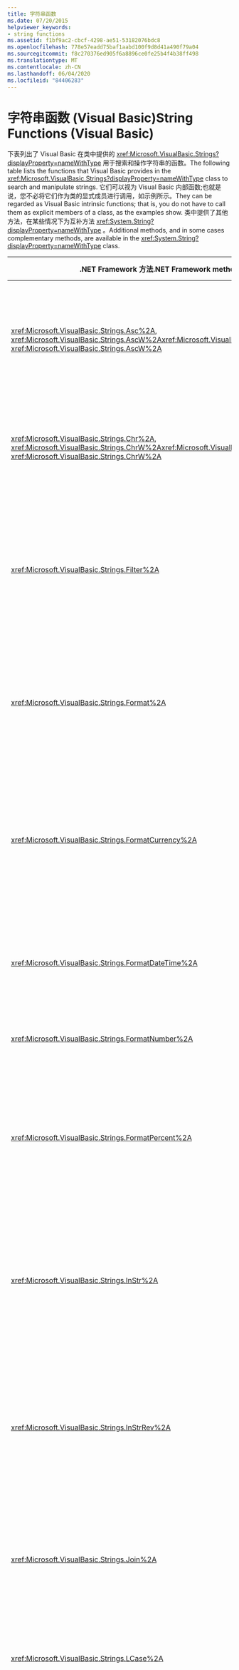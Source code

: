 ```yaml
---
title: 字符串函数
ms.date: 07/20/2015
helpviewer_keywords:
- string functions
ms.assetid: f1bf9ac2-cbcf-4298-ae51-53182076bdc8
ms.openlocfilehash: 778e57eadd75baf1aabd100f9d8d41a490f79a04
ms.sourcegitcommit: f8c270376ed905f6a8896ce0fe25b4f4b38ff498
ms.translationtype: MT
ms.contentlocale: zh-CN
ms.lasthandoff: 06/04/2020
ms.locfileid: "84406283"
---
```

# <a name="string-functions-visual-basic"></a><span data-ttu-id="7bed8-102">字符串函数 (Visual Basic)</span><span class="sxs-lookup"><span data-stu-id="7bed8-102">String Functions (Visual Basic)</span></span>

<span data-ttu-id="7bed8-103">下表列出了 Visual Basic 在类中提供的 <xref:Microsoft.VisualBasic.Strings?displayProperty=nameWithType> 用于搜索和操作字符串的函数。</span><span class="sxs-lookup"><span data-stu-id="7bed8-103">The following table lists the functions that Visual Basic provides in the <xref:Microsoft.VisualBasic.Strings?displayProperty=nameWithType> class to search and manipulate strings.</span></span> <span data-ttu-id="7bed8-104">它们可以视为 Visual Basic 内部函数;也就是说，您不必将它们作为类的显式成员进行调用，如示例所示。</span><span class="sxs-lookup"><span data-stu-id="7bed8-104">They can be regarded as Visual Basic intrinsic functions; that is, you do not have to call them as explicit members of a class, as the examples show.</span></span> <span data-ttu-id="7bed8-105">类中提供了其他方法，在某些情况下为互补方法 <xref:System.String?displayProperty=nameWithType> 。</span><span class="sxs-lookup"><span data-stu-id="7bed8-105">Additional methods, and in some cases complementary methods, are available in the <xref:System.String?displayProperty=nameWithType> class.</span></span>

|<span data-ttu-id="7bed8-106">.NET Framework 方法</span><span class="sxs-lookup"><span data-stu-id="7bed8-106">.NET Framework method</span></span>|<span data-ttu-id="7bed8-107">说明</span><span class="sxs-lookup"><span data-stu-id="7bed8-107">Description</span></span>|
|---------------------------|-----------------|
|<span data-ttu-id="7bed8-108"><xref:Microsoft.VisualBasic.Strings.Asc%2A>, <xref:Microsoft.VisualBasic.Strings.AscW%2A></span><span class="sxs-lookup"><span data-stu-id="7bed8-108"><xref:Microsoft.VisualBasic.Strings.Asc%2A>, <xref:Microsoft.VisualBasic.Strings.AscW%2A></span></span>|<span data-ttu-id="7bed8-109">返回一个 `Integer` 值，该值表示与某个字符相对应的字符代码。</span><span class="sxs-lookup"><span data-stu-id="7bed8-109">Returns an `Integer` value representing the character code corresponding to a character.</span></span>|
|<span data-ttu-id="7bed8-110"><xref:Microsoft.VisualBasic.Strings.Chr%2A>, <xref:Microsoft.VisualBasic.Strings.ChrW%2A></span><span class="sxs-lookup"><span data-stu-id="7bed8-110"><xref:Microsoft.VisualBasic.Strings.Chr%2A>, <xref:Microsoft.VisualBasic.Strings.ChrW%2A></span></span>|<span data-ttu-id="7bed8-111">返回与指定字符代码相关联的字符。</span><span class="sxs-lookup"><span data-stu-id="7bed8-111">Returns the character associated with the specified character code.</span></span>|
|<xref:Microsoft.VisualBasic.Strings.Filter%2A>|<span data-ttu-id="7bed8-112">返回一个从零开始的数组，该数组包含基于指定筛选条件的 `String` 数组的子集。</span><span class="sxs-lookup"><span data-stu-id="7bed8-112">Returns a zero-based array containing a subset of a `String` array based on specified filter criteria.</span></span>|
|<xref:Microsoft.VisualBasic.Strings.Format%2A>|<span data-ttu-id="7bed8-113">返回根据格式 `String` 表达式中包含的指令设置格式的字符串。</span><span class="sxs-lookup"><span data-stu-id="7bed8-113">Returns a string formatted according to instructions contained in a format `String` expression.</span></span>|
|<xref:Microsoft.VisualBasic.Strings.FormatCurrency%2A>|<span data-ttu-id="7bed8-114">返回一个格式为货币值的表达式，该货币值使用系统控制面板中定义的货币符号。</span><span class="sxs-lookup"><span data-stu-id="7bed8-114">Returns an expression formatted as a currency value using the currency symbol defined in the system control panel.</span></span>|
|<xref:Microsoft.VisualBasic.Strings.FormatDateTime%2A>|<span data-ttu-id="7bed8-115">返回一个表示日期/时间值的字符串表达式。</span><span class="sxs-lookup"><span data-stu-id="7bed8-115">Returns a string expression representing a date/time value.</span></span>|
|<xref:Microsoft.VisualBasic.Strings.FormatNumber%2A>|<span data-ttu-id="7bed8-116">返回格式化为数字的表达式。</span><span class="sxs-lookup"><span data-stu-id="7bed8-116">Returns an expression formatted as a number.</span></span>|
|<xref:Microsoft.VisualBasic.Strings.FormatPercent%2A>|<span data-ttu-id="7bed8-117">返回以 % 字符结尾的百分比格式的表达式（即乘以 100）。</span><span class="sxs-lookup"><span data-stu-id="7bed8-117">Returns an expression formatted as a percentage (that is, multiplied by 100) with a trailing % character.</span></span>|
|<xref:Microsoft.VisualBasic.Strings.InStr%2A>|<span data-ttu-id="7bed8-118">返回一个整数，该整数指定一个字符串在另一个字符串中的第一个匹配项的起始位置。</span><span class="sxs-lookup"><span data-stu-id="7bed8-118">Returns an integer specifying the start position of the first occurrence of one string within another.</span></span>|
|<xref:Microsoft.VisualBasic.Strings.InStrRev%2A>|<span data-ttu-id="7bed8-119">返回某一字符串从另一字符串的右侧开始算起第一次出现的位置。</span><span class="sxs-lookup"><span data-stu-id="7bed8-119">Returns the position of the first occurrence of one string within another, starting from the right side of the string.</span></span>|
|<xref:Microsoft.VisualBasic.Strings.Join%2A>|<span data-ttu-id="7bed8-120">返回通过连接一个数组中包含的若干子字符串创建的字符串。</span><span class="sxs-lookup"><span data-stu-id="7bed8-120">Returns a string created by joining a number of substrings contained in an array.</span></span>|
|<xref:Microsoft.VisualBasic.Strings.LCase%2A>|<span data-ttu-id="7bed8-121">返回将转换为小写的字符串或字符。</span><span class="sxs-lookup"><span data-stu-id="7bed8-121">Returns a string or character converted to lowercase.</span></span>|
|<xref:Microsoft.VisualBasic.Strings.Left%2A>|<span data-ttu-id="7bed8-122">返回一个字符串，该字符串包含从某字符串左侧算起的指定数量的字符。</span><span class="sxs-lookup"><span data-stu-id="7bed8-122">Returns a string containing a specified number of characters from the left side of a string.</span></span>|
|<xref:Microsoft.VisualBasic.Strings.Len%2A>|<span data-ttu-id="7bed8-123">返回一个整数，该整数包含字符串中的字符数。</span><span class="sxs-lookup"><span data-stu-id="7bed8-123">Returns an integer that contains the number of characters in a string.</span></span>|
|<xref:Microsoft.VisualBasic.Strings.LSet%2A>|<span data-ttu-id="7bed8-124">返回一个左对齐字符串，该字符串包含调整为指定长度的指定的字符串。</span><span class="sxs-lookup"><span data-stu-id="7bed8-124">Returns a left-aligned string containing the specified string adjusted to the specified length.</span></span>|
|<xref:Microsoft.VisualBasic.Strings.LTrim%2A>|<span data-ttu-id="7bed8-125">返回一个字符串，该字符串包含不带前导空格的指定字符串的副本。</span><span class="sxs-lookup"><span data-stu-id="7bed8-125">Returns a string containing a copy of a specified string with no leading spaces.</span></span>|
|<xref:Microsoft.VisualBasic.Strings.Mid%2A>|<span data-ttu-id="7bed8-126">返回一个字符串，该字符串包含字符串中指定数目的字符。</span><span class="sxs-lookup"><span data-stu-id="7bed8-126">Returns a string containing a specified number of characters from a string.</span></span>|
|<xref:Microsoft.VisualBasic.Strings.Replace%2A>|<span data-ttu-id="7bed8-127">返回一个字符串，其中的指定子字符串已由另一个子字符串替换了指定的次数。</span><span class="sxs-lookup"><span data-stu-id="7bed8-127">Returns a string in which a specified substring has been replaced with another substring a specified number of times.</span></span>|
|<xref:Microsoft.VisualBasic.Strings.Right%2A>|<span data-ttu-id="7bed8-128">返回一个字符串，其中包含从某个字符串右端开始的指定数量的字符。</span><span class="sxs-lookup"><span data-stu-id="7bed8-128">Returns a string containing a specified number of characters from the right side of a string.</span></span>|
|<xref:Microsoft.VisualBasic.Strings.RSet%2A>|<span data-ttu-id="7bed8-129">返回包含调整为指定长度的指定字符串的右对齐字符串。</span><span class="sxs-lookup"><span data-stu-id="7bed8-129">Returns a right-aligned string containing the specified string adjusted to the specified length.</span></span>|
|<xref:Microsoft.VisualBasic.Strings.RTrim%2A>|<span data-ttu-id="7bed8-130">返回一个字符串，该字符串包含不带尾随空格的指定字符串的副本。</span><span class="sxs-lookup"><span data-stu-id="7bed8-130">Returns a string containing a copy of a specified string with no trailing spaces.</span></span>|
|<xref:Microsoft.VisualBasic.Strings.Space%2A>|<span data-ttu-id="7bed8-131">返回由指定数量空格组成的字符串。</span><span class="sxs-lookup"><span data-stu-id="7bed8-131">Returns a string consisting of the specified number of spaces.</span></span>|
|<xref:Microsoft.VisualBasic.Strings.Split%2A>|<span data-ttu-id="7bed8-132">返回一个从零开始的一维数组，其中包含指定数量的子字符串。</span><span class="sxs-lookup"><span data-stu-id="7bed8-132">Returns a zero-based, one-dimensional array containing a specified number of substrings.</span></span>|
|<xref:Microsoft.VisualBasic.Strings.StrComp%2A>|<span data-ttu-id="7bed8-133">根据字符串的比较结果返回 -1、0 或 1。</span><span class="sxs-lookup"><span data-stu-id="7bed8-133">Returns -1, 0, or 1, based on the result of a string comparison.</span></span>|
|<xref:Microsoft.VisualBasic.Strings.StrConv%2A>|<span data-ttu-id="7bed8-134">返回按照指定方式转换的字符串。</span><span class="sxs-lookup"><span data-stu-id="7bed8-134">Returns a string converted as specified.</span></span>|
|<xref:Microsoft.VisualBasic.Strings.StrDup%2A>|<span data-ttu-id="7bed8-135">返回由指定字符重复指定次数后形成的字符串或对象。</span><span class="sxs-lookup"><span data-stu-id="7bed8-135">Returns a string or object consisting of the specified character repeated the specified number of times.</span></span>|
|<xref:Microsoft.VisualBasic.Strings.StrReverse%2A>|<span data-ttu-id="7bed8-136">返回指定字符串的字符顺序是相反的字符串。</span><span class="sxs-lookup"><span data-stu-id="7bed8-136">Returns a string in which the character order of a specified string is reversed.</span></span>|
|<xref:Microsoft.VisualBasic.Strings.Trim%2A>|<span data-ttu-id="7bed8-137">返回一个字符串，该字符串包含不带前导空格或尾随空格的指定字符串的副本。</span><span class="sxs-lookup"><span data-stu-id="7bed8-137">Returns a string containing a copy of a specified string with no leading or trailing spaces.</span></span>|
|<xref:Microsoft.VisualBasic.Strings.UCase%2A>|<span data-ttu-id="7bed8-138">返回一个字符串或字符，其中包含转换为大写的指定字符串。</span><span class="sxs-lookup"><span data-stu-id="7bed8-138">Returns a string or character containing the specified string converted to uppercase.</span></span>|

<span data-ttu-id="7bed8-139">您可以使用[Option Compare](../statements/option-compare-statement.md)语句来设置是使用不区分大小写的文本排序顺序（由系统的区域设置（ `Text` ）决定），还是通过字符的内部二进制表示形式来比较字符串（ `Binary` ）。</span><span class="sxs-lookup"><span data-stu-id="7bed8-139">You can use the [Option Compare](../statements/option-compare-statement.md) statement to set whether strings are compared using a case-insensitive text sort order determined by your system's locale (`Text`) or by the internal binary representations of the characters (`Binary`).</span></span> <span data-ttu-id="7bed8-140">默认的文本比较方法是 `Binary`。</span><span class="sxs-lookup"><span data-stu-id="7bed8-140">The default text comparison method is `Binary`.</span></span>

## <a name="example-ucase"></a><span data-ttu-id="7bed8-141">示例： UCase</span><span class="sxs-lookup"><span data-stu-id="7bed8-141">Example: UCase</span></span>

<span data-ttu-id="7bed8-142">本例使用 `UCase` 函数返回字符串的大写版本。</span><span class="sxs-lookup"><span data-stu-id="7bed8-142">This example uses the `UCase` function to return an uppercase version of a string.</span></span>
[!code-vb[VbVbalrStrings#31](~/samples/snippets/visualbasic/VS_Snippets_VBCSharp/VbVbalrStrings/VB/Class1.vb#31)]

## <a name="example-ltrim"></a><span data-ttu-id="7bed8-143">示例： LTrim</span><span class="sxs-lookup"><span data-stu-id="7bed8-143">Example: LTrim</span></span>

<span data-ttu-id="7bed8-144">此示例使用 `LTrim` 函数去除字符串变量的前导空格，使用 `RTrim` 函数去除尾随空格，</span><span class="sxs-lookup"><span data-stu-id="7bed8-144">This example uses the `LTrim` function to strip leading spaces and the `RTrim` function to strip trailing spaces from a string variable.</span></span> <span data-ttu-id="7bed8-145">并使用 `Trim` 函数同时去除这两种类型的空格。</span><span class="sxs-lookup"><span data-stu-id="7bed8-145">It uses the `Trim` function to strip both types of spaces.</span></span>

[!code-vb[VbVbalrStrings#25](~/samples/snippets/visualbasic/VS_Snippets_VBCSharp/VbVbalrStrings/VB/Class1.vb#25)]

## <a name="example-mid"></a><span data-ttu-id="7bed8-146">示例： Mid</span><span class="sxs-lookup"><span data-stu-id="7bed8-146">Example: Mid</span></span>

<span data-ttu-id="7bed8-147">此示例使用 `Mid` 函数从字符串返回指定数目的字符。</span><span class="sxs-lookup"><span data-stu-id="7bed8-147">This example uses the `Mid` function to return a specified number of characters from a string.</span></span>

[!code-vb[VbVbalrStrings#17](~/samples/snippets/visualbasic/VS_Snippets_VBCSharp/VbVbalrStrings/VB/Class1.vb#17)]

## <a name="example-len"></a><span data-ttu-id="7bed8-148">示例： Len</span><span class="sxs-lookup"><span data-stu-id="7bed8-148">Example: Len</span></span>

<span data-ttu-id="7bed8-149">本例使用 `Len` 返回字符串中的字符数。</span><span class="sxs-lookup"><span data-stu-id="7bed8-149">This example uses `Len` to return the number of characters in a string.</span></span>

[!code-vb[VbVbalrStrings#33](~/samples/snippets/visualbasic/VS_Snippets_VBCSharp/VbVbalrStrings/VB/Class1.vb#33)]

## <a name="example-instr"></a><span data-ttu-id="7bed8-150">示例： InStr</span><span class="sxs-lookup"><span data-stu-id="7bed8-150">Example: InStr</span></span>

<span data-ttu-id="7bed8-151">本例使用 `InStr` 函数返回一个字符串在另一个字符串中的第一个匹配项的位置。</span><span class="sxs-lookup"><span data-stu-id="7bed8-151">This example uses the `InStr` function to return the position of the first occurrence of one string within another.</span></span>

[!code-vb[VbVbalrStrings#8](~/samples/snippets/visualbasic/VS_Snippets_VBCSharp/VbVbalrStrings/VB/Class1.vb#8)]

## <a name="example-format"></a><span data-ttu-id="7bed8-152">示例：格式</span><span class="sxs-lookup"><span data-stu-id="7bed8-152">Example: Format</span></span>

<span data-ttu-id="7bed8-153">此示例演示同时使用 `Format` 格式和用户定义格式格式化值的 `String` 函数的各种用法。</span><span class="sxs-lookup"><span data-stu-id="7bed8-153">This example shows various uses of the `Format` function to format values using both `String` formats and user-defined formats.</span></span> <span data-ttu-id="7bed8-154">对于日期分隔符 (`/`)、时间分隔符 (`:`) 和 AM/PM 指示符（`t` 和 `tt`），系统显示的实际格式化输出取决于代码使用的区域设置。</span><span class="sxs-lookup"><span data-stu-id="7bed8-154">For the date separator (`/`), time separator (`:`), and the AM/PM indicators (`t` and `tt`), the actual formatted output displayed by your system depends on the locale settings the code is using.</span></span> <span data-ttu-id="7bed8-155">当在开发环境中显示时间和日期时，使用代码区域设置的短时间格式和短日期格式。</span><span class="sxs-lookup"><span data-stu-id="7bed8-155">When times and dates are displayed in the development environment, the short time format and short date format of the code locale are used.</span></span>

> [!NOTE]
> <span data-ttu-id="7bed8-156">对于使用 24 小时制的区域设置，AM/PM 指示符（`t` 和 `tt`）不显示任何内容。</span><span class="sxs-lookup"><span data-stu-id="7bed8-156">For locales that use a 24-hour clock, the AM/PM indicators (`t` and `tt`) display nothing.</span></span>

[!code-vb[VbVbalrStrings#27](~/samples/snippets/visualbasic/VS_Snippets_VBCSharp/VbVbalrStrings/VB/Class1.vb#27)]

## <a name="see-also"></a><span data-ttu-id="7bed8-157">另请参阅</span><span class="sxs-lookup"><span data-stu-id="7bed8-157">See also</span></span>

- [<span data-ttu-id="7bed8-158">关键字</span><span class="sxs-lookup"><span data-stu-id="7bed8-158">Keywords</span></span>](../keywords/index.md)
- [<span data-ttu-id="7bed8-159">Visual Basic 运行库成员</span><span class="sxs-lookup"><span data-stu-id="7bed8-159">Visual Basic Runtime Library Members</span></span>](../runtime-library-members.md)
- [<span data-ttu-id="7bed8-160">字符串操作摘要</span><span class="sxs-lookup"><span data-stu-id="7bed8-160">String Manipulation Summary</span></span>](../keywords/string-manipulation-summary.md)
- [<span data-ttu-id="7bed8-161">System.string 类方法</span><span class="sxs-lookup"><span data-stu-id="7bed8-161">System.String class methods</span></span>](xref:System.String#methods)
